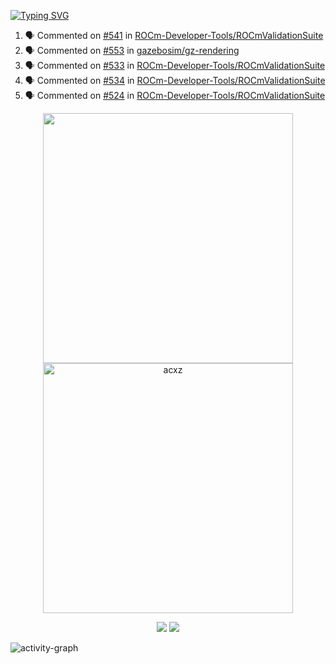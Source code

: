 [![Typing SVG](https://readme-typing-svg.herokuapp.com?size=16&color=AFFFA3&multiline=true&height=75&lines=contributing+to+robotics%2Faerospace%2Fml%2Fgpu+software;packaging+it+for+archlinux;ricer)](https://git.io/typing-svg)

<!--START_SECTION:activity-->
1. 🗣 Commented on [#541](https://github.com/ROCm-Developer-Tools/ROCmValidationSuite/issues/541) in [ROCm-Developer-Tools/ROCmValidationSuite](https://github.com/ROCm-Developer-Tools/ROCmValidationSuite)
2. 🗣 Commented on [#553](https://github.com/gazebosim/gz-rendering/issues/553) in [gazebosim/gz-rendering](https://github.com/gazebosim/gz-rendering)
3. 🗣 Commented on [#533](https://github.com/ROCm-Developer-Tools/ROCmValidationSuite/issues/533) in [ROCm-Developer-Tools/ROCmValidationSuite](https://github.com/ROCm-Developer-Tools/ROCmValidationSuite)
4. 🗣 Commented on [#534](https://github.com/ROCm-Developer-Tools/ROCmValidationSuite/issues/534) in [ROCm-Developer-Tools/ROCmValidationSuite](https://github.com/ROCm-Developer-Tools/ROCmValidationSuite)
5. 🗣 Commented on [#524](https://github.com/ROCm-Developer-Tools/ROCmValidationSuite/issues/524) in [ROCm-Developer-Tools/ROCmValidationSuite](https://github.com/ROCm-Developer-Tools/ROCmValidationSuite)
<!--END_SECTION:activity-->

<p align="center">
  <img width="400em" src=https://github-readme-stats.vercel.app/api?username=acxz&include_all_commits=true&show_icons=true />
  <img width="400em" src="https://github-readme-streak-stats.herokuapp.com/?user=acxz&" alt="acxz" />
</p>

<p align="center">
  <img src=https://github-readme-stats.vercel.app/api/top-langs/?username=acxz&layout=compact />
  <img src=https://github-profile-trophy.vercel.app/?username=acxz&row=2&column=4 />
</p>

![activity-graph](https://activity-graph.herokuapp.com/graph?username=acxz&theme=aqua)
